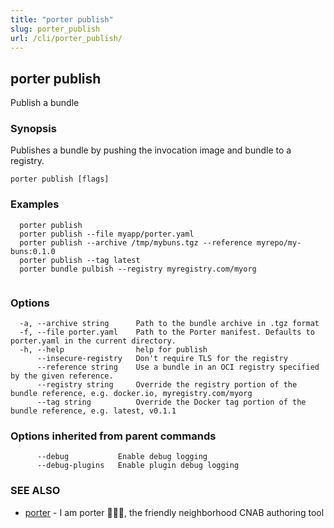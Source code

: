 ```yaml
---
title: "porter publish"
slug: porter_publish
url: /cli/porter_publish/
---
```

## porter publish

Publish a bundle

### Synopsis

Publishes a bundle by pushing the invocation image and bundle to a registry.

```
porter publish [flags]
```

### Examples

```
  porter publish
  porter publish --file myapp/porter.yaml
  porter publish --archive /tmp/mybuns.tgz --reference myrepo/my-buns:0.1.0
  porter publish --tag latest
  porter bundle pulbish --registry myregistry.com/myorg
		
```

### Options

```
  -a, --archive string      Path to the bundle archive in .tgz format
  -f, --file porter.yaml    Path to the Porter manifest. Defaults to porter.yaml in the current directory.
  -h, --help                help for publish
      --insecure-registry   Don't require TLS for the registry
      --reference string    Use a bundle in an OCI registry specified by the given reference.
      --registry string     Override the registry portion of the bundle reference, e.g. docker.io, myregistry.com/myorg
      --tag string          Override the Docker tag portion of the bundle reference, e.g. latest, v0.1.1
```

### Options inherited from parent commands

```
      --debug           Enable debug logging
      --debug-plugins   Enable plugin debug logging
```

### SEE ALSO

* [porter](/cli/porter/)	 - I am porter 👩🏽‍✈️, the friendly neighborhood CNAB authoring tool

